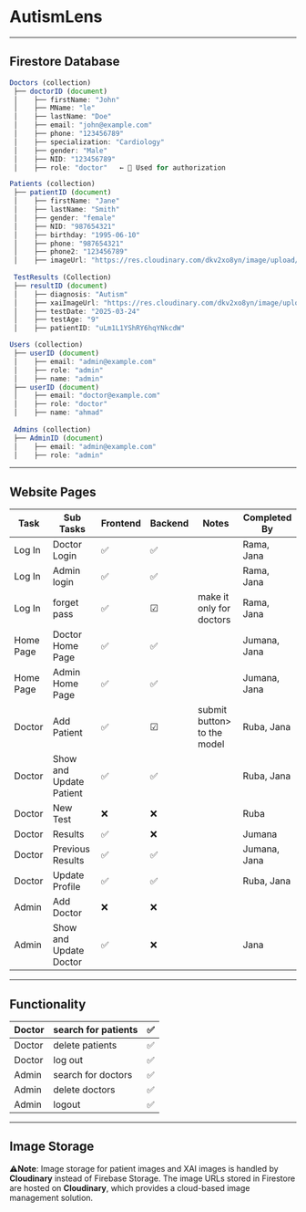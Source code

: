 # AutismLens
---
## Firestore Database

```jsx
Doctors (collection)
 ├── doctorID (document)
 │    ├── firstName: "John"
 │    ├── MName: "le"
 │    ├── lastName: "Doe"
 │    ├── email: "john@example.com"
 │    ├── phone: "123456789"
 │    ├── specialization: "Cardiology"
 │    ├── gender: "Male"
 │    ├── NID: "123456789"
 │    ├── role: "doctor"   ← 🔹 Used for authorization

Patients (collection)
 ├── patientID (document)
 │    ├── firstName: "Jane"
 │    ├── lastName: "Smith"
 │    ├── gender: "female"
 │    ├── NID: "987654321"
 │    ├── birthday: "1995-06-10"
 │    ├── phone: "987654321"
 │    ├── phone2: "123456789"
 │    ├── imageUrl: "https://res.cloudinary.com/dkv2xo8yn/image/upload/v1742784259/dw262hjkv8ifsnin5fkj.jpg"
 
 TestResults (Collection)
 ├── resultID (document)
 │    ├── diagnosis: "Autism"
 │    ├── xaiImageUrl: "https://res.cloudinary.com/dkv2xo8yn/image/upload/v1742784259/dw262hjkv8ifsnin5fkj.jpg"
 │    ├── testDate: "2025-03-24"
 │    ├── testAge: "9"
 │    ├── patientID: "uLm1L1YShRY6hqYNkcdW"

Users (collection) 
 ├── userID (document)
 │    ├── email: "admin@example.com"
 │    ├── role: "admin"
 │    ├── name: "admin"
 ├── userID (document)
 │    ├── email: "doctor@example.com"
 │    ├── role: "doctor"
 │    ├── name: "ahmad"
 
 Admins (collection) 
 ├── AdminID (document)
 │    ├── email: "admin@example.com"
 │    ├── role: "admin"
```

---

## Website Pages

| Task | Sub Tasks | Frontend | Backend | Notes | Completed By |
| --- | --- | --- | --- | --- | --- |
| Log In | Doctor Login | ✅ | ✅ |  | Rama, Jana |
| Log In | Admin login  | ✅ | ✅ |  | Rama, Jana |
| Log In  | forget pass  | ✅ | ☑ | make it only for doctors  | Rama, Jana |
| Home Page | Doctor Home Page | ✅ | ✅ |  | Jumana, Jana |
| Home Page | Admin Home Page | ✅ | ✅ |  | Jumana, Jana  |
| Doctor | Add Patient | ✅ | ☑ | submit button> to the model | Ruba, Jana |
| Doctor | Show and Update Patient | ✅ | ✅ |  | Ruba, Jana |
| Doctor | New Test | ❌ | ❌ |  | Ruba |
| Doctor | Results | ✅ | ❌ |  | Jumana |
| Doctor | Previous Results | ✅ | ✅ |  | Jumana, Jana |
| Doctor | Update Profile | ✅ | ✅ |  | Ruba, Jana |
| Admin | Add Doctor | ❌ | ❌ |  |  |
| Admin | Show and Update Doctor | ✅  | ❌ |  | Jana |

---

## Functionality

| Doctor | search for patients | ✅ |
| --- | --- | --- |
| Doctor | delete patients | ✅ |
| Doctor | log out | ✅ |
| Admin | search for doctors | ✅ |
| Admin | delete doctors | ✅ |
| Admin | logout  | ✅  |

---

## Image Storage

⚠️**Note**: Image storage for patient images and XAI images is handled by **Cloudinary** instead of Firebase Storage. The image URLs stored in Firestore are hosted on **Cloudinary**, which provides a cloud-based image management solution.
